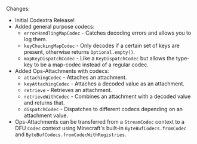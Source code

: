 Changes:

* Initial Codextra Release!
* Added general purpose codecs:
    * `errorHandlingMapCodec` - Catches decoding errors and allows you to log them.
    * `keyCheckingMapCodec` - Only decodes if a certain set of keys are present, otherwise returns `Optional.empty()`.
    * `mapKeyDispatchCodec` - Like a `KeyDispatchCodec` but allows the type-key to be a map-codec instead of a regular
      codec.
* Added Ops-Attachments with codecs:
    * `attachingCodec` - Attaches an attachment.
    * `keyAttachingCodec` - Attaches a decoded value as an attachment.
    * `retrieve` - Retrieves an attachment.
    * `retrieveWithCodec` - Combines an attachment with a decoded value and returns that.
    * `dispatchCodec` - Dispatches to different codecs depending on an attachment value.
* Ops-Attachments can be transferred from a `StreamCodec` context to a DFU `Codec` context using Minecraft's
  built-in `ByteBufCodecs.fromCodec` and `ByteBufCodecs.fromCodecWithRegistries`.
